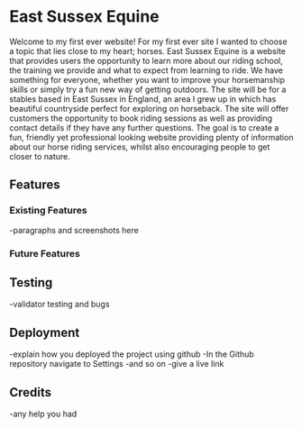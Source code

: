 # East Sussex Equine

Welcome to my first ever website! For my first ever site I wanted to choose a topic that lies close to my heart; horses. East Sussex Equine is a website that provides users the opportunity to learn more about our riding school, the training we provide and what to expect from learning to ride. We have something for everyone, whether you want to improve your horsemanship skills or simply try a fun new way of getting outdoors. The site will be for a stables based in East Sussex in England, an area I grew up in which has beautiful countryside perfect for exploring on horseback. The site will offer customers the opportunity to book riding sessions as well as providing contact details if they have any further questions. The goal is to create a fun, friendly yet professional looking website providing plenty of information about our horse riding services, whilst also encouraging people to get closer to nature.

## Features
### Existing Features

-paragraphs and screenshots here

### Future Features

## Testing

-validator testing and bugs

## Deployment

-explain how you deployed the project using github
-In the Github repository navigate to Settings
-and so on
-give a live link

## Credits

-any help you had